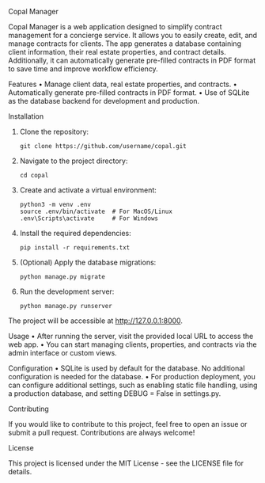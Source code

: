 Copal Manager

Copal Manager is a web application designed to simplify contract management for a concierge service. It allows you to easily create, edit, and manage contracts for clients. The app generates a database containing client information, their real estate properties, and contract details. Additionally, it can automatically generate pre-filled contracts in PDF format to save time and improve workflow efficiency.

Features
	•	Manage client data, real estate properties, and contracts.
	•	Automatically generate pre-filled contracts in PDF format.
	•	Use of SQLite as the database backend for development and production.

Installation

1.	Clone the repository:

		git clone https://github.com/username/copal.git

2.	Navigate to the project directory:

		cd copal

3.	Create and activate a virtual environment:

		python3 -m venv .env
		source .env/bin/activate  # For MacOS/Linux
		.env\Scripts\activate     # For Windows

4.	Install the required dependencies:

		pip install -r requirements.txt

5.	(Optional) Apply the database migrations:

		python manage.py migrate

6.	Run the development server:

		python manage.py runserver

The project will be accessible at http://127.0.0.1:8000.

Usage
	•	After running the server, visit the provided local URL to access the web app.
	•	You can start managing clients, properties, and contracts via the admin interface or custom views.

Configuration
	•	SQLite is used by default for the database. No additional configuration is needed for the database.
	•	For production deployment, you can configure additional settings, such as enabling static file handling, using a production database, and setting DEBUG = False in settings.py.

Contributing

If you would like to contribute to this project, feel free to open an issue or submit a pull request. Contributions are always welcome!

License

This project is licensed under the MIT License - see the LICENSE file for details.